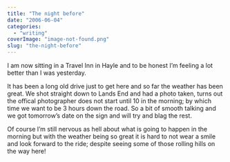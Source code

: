 ```yaml
---
title: "The night before"
date: "2006-06-04"
categories: 
  - "writing"
coverImage: "image-not-found.png"
slug: "the-night-before"
---
```


I am now sitting in a Travel Inn in Hayle and to be honest I’m feeling a lot better than I was yesterday.

It has been a long old drive just to get here and so far the weather has been great. We shot straight down to Lands End and had a photo taken, turns out the offical photographer does not start until 10 in the morning; by which time we want to be 3 hours down the road. So a bit of smooth talking and we got tomorrow’s date on the sign and will try and blag the rest.

Of course I’m still nervous as hell about what is going to happen in the morning but with the weather being so great it is hard to not wear a smile and look forward to the ride; despite seeing some of those rolling hills on the way here!

